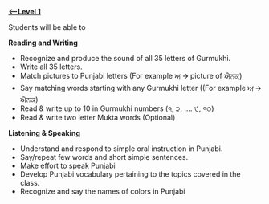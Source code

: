 **[<--Level 1](https://amardeep0.github.io/learnPunjabi/Punjabi_Alphabets/)**


Students will be able to
 
**Reading and Writing**

- Recognize and produce the sound of all 35 letters of Gurmukhi.
- Write all 35 letters. 
- Match pictures to Punjabi letters (For example ਅ 🡪 picture of ਐਨਕ)
- Say matching words starting with any Gurmukhi letter ((For example ਅ 🡪 ਐਨਕ)
- Read & write up to 10 in Gurmukhi numbers (੧, ੨, .... ੯, ੧੦)
- Read & write two letter Mukta words (Optional)

**Listening & Speaking**

- Understand and respond to simple oral instruction in Punjabi.
- Say/repeat few words and short simple sentences.
- Make effort to speak Punjabi
- Develop Punjabi vocabulary pertaining to the topics covered in the class.
- Recognize and say the names of colors in Punjabi


